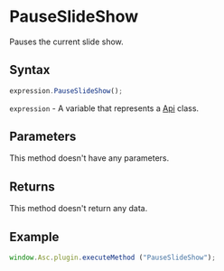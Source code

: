# PauseSlideShow

Pauses the current slide show.

## Syntax

```javascript
expression.PauseSlideShow();
```

`expression` - A variable that represents a [Api](../Api.md) class.

## Parameters

This method doesn't have any parameters.

## Returns

This method doesn't return any data.

## Example

```javascript
window.Asc.plugin.executeMethod ("PauseSlideShow");
```
